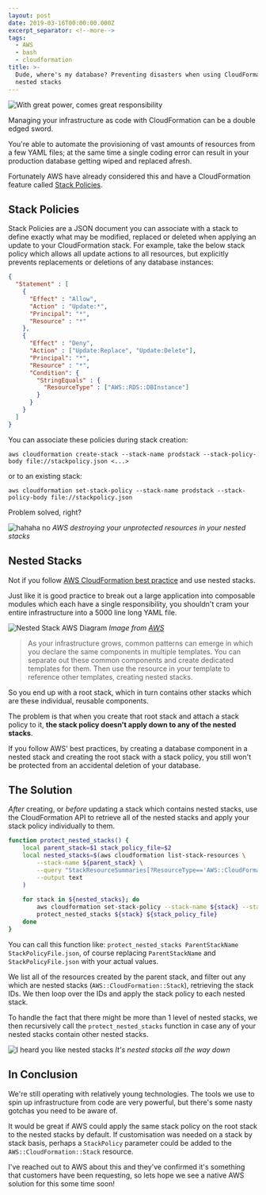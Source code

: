 ```yaml
---
layout: post
date: 2019-03-16T00:00:00.000Z
excerpt_separator: <!--more-->
tags:
  - AWS
  - bash
  - cloudformation
title: >-
  Dude, where's my database? Preventing disasters when using CloudFormation
  nested stacks
---
```


![With great power, comes great responsibility](https://media.giphy.com/media/MCZ39lz83o5lC/giphy.gif)

Managing your infrastructure as code with CloudFormation can be a double edged sword. 

You're able to automate the provisioning of vast amounts of resources from a few YAML files; at the same time a single coding error can result in your production database getting wiped and replaced afresh. 

Fortunately AWS have already considered this and have a CloudFormation feature called [Stack Policies](https://docs.aws.amazon.com/AWSCloudFormation/latest/UserGuide/protect-stack-resources.html).

<!--more-->

## Stack Policies

Stack Policies are a JSON document you can associate with a stack to define exactly what may be modified, replaced or deleted when applying an update to your CloudFormation stack. For example, take the below stack policy which allows all update actions to all resources, but explicitly prevents replacements or deletions of any database instances:

```json
{
  "Statement" : [
    {
      "Effect" : "Allow",
      "Action" : "Update:*",
      "Principal": "*",
      "Resource" : "*"
    },
    {
      "Effect" : "Deny",
      "Action" : ["Update:Replace", "Update:Delete"],
      "Principal": "*",
      "Resource" : "*",
      "Condition": {
      	"StringEquals" : {
          "ResourceType" : ["AWS::RDS::DBInstance"]
        }
      }
    }
  ]
}
```

You can associate these policies during stack creation:
```
aws cloudformation create-stack --stack-name prodstack --stack-policy-body file://stackpolicy.json <...>
```

or to an existing stack:
```
aws cloudformation set-stack-policy --stack-name prodstack --stack-policy-body file://stackpolicy.json
```

Problem solved, right?

![hahaha no](https://media.giphy.com/media/SdYnnxQ30OahG/giphy.gif)
*AWS destroying your unprotected resources in your nested stacks*

## Nested Stacks

Not if you follow [AWS CloudFormation best practice](https://docs.aws.amazon.com/AWSCloudFormation/latest/UserGuide/best-practices.html#nested) and use nested stacks.

Just like it is good practice to break out a large application into composable modules which each have a single responsibility, you shouldn't cram your entire infrastructure into a 5000 line long YAML file.

![Nested Stack AWS Diagram](https://docs.aws.amazon.com/AWSCloudFormation/latest/UserGuide/images/cfn-console-nested-stacks.png)
*Image from [AWS](https://docs.aws.amazon.com/AWSCloudFormation/latest/UserGuide/using-cfn-nested-stacks.html)*

> As your infrastructure grows, common patterns can emerge in which you declare the same components in multiple templates. You can separate out these common components and create dedicated templates for them. Then use the resource in your template to reference other templates, creating nested stacks.

So you end up with a root stack, which in turn contains other stacks which are these individual, reusable components.

The problem is that when you create that root stack and attach a stack policy to it, **the stack policy doesn't apply down to any of the nested stacks**.

If you follow AWS' best practices, by creating a database component in a nested stack and creating the root stack with a stack policy, you still won't be protected from an accidental deletion of your database.

## The Solution

*After* creating, or *before* updating a stack which contains nested stacks, use the CloudFormation API to retrieve all of the nested stacks and apply your stack policy individually to them.

```bash
function protect_nested_stacks() {
    local parent_stack=$1 stack_policy_file=$2
    local nested_stacks=$(aws cloudformation list-stack-resources \
        --stack-name ${parent_stack} \
        --query "StackResourceSummaries[?ResourceType=='AWS::CloudFormation::Stack'].[PhysicalResourceId]" \
        --output text
    )
    
    for stack in ${nested_stacks}; do
        aws cloudformation set-stack-policy --stack-name ${stack} --stack-policy-body file://${stack_policy_file}
        protect_nested_stacks ${stack} ${stack_policy_file}
    done
}
```

You can call this function like: `protect_nested_stacks ParentStackName StackPolicyFile.json`, of course replacing `ParentStackName` and `StackPolicyFile.json` with your actual values.

We list all of the resources created by the parent stack, and filter out any which are nested stacks (`AWS::CloudFormation::Stack`), retrieving the stack IDs. We then loop over the IDs and apply the stack policy to each nested stack.

To handle the fact that there might be more than 1 level of nested stacks, we then recursively call the `protect_nested_stacks` function in case any of your nested stacks contain other nested stacks.

![I heard you like nested stacks](https://media.giphy.com/media/ZLWnbaMlDjzGg/giphy.gif)
*It's nested stacks all the way down*

## In Conclusion

We're still operating with relatively young technologies. The tools we use to spin up infrastructure from code are very powerful, but there's some nasty gotchas you need to be aware of.

It would be great if AWS could apply the same stack policy on the root stack to the nested stacks by default. If customisation was needed on a stack by stack basis, perhaps a `StackPolicy` parameter could be added to the `AWS::CloudFormation::Stack` resource.

I've reached out to AWS about this and they've confirmed it's something that customers have been requesting, so lets hope we see a native AWS solution for this some time soon!

